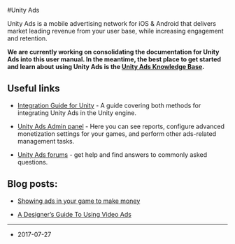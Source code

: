 #Unity Ads

Unity Ads is a mobile advertising network for iOS & Android that delivers market leading revenue from your user base, while increasing engagement and retention.

**We are currently working on consolidating the documentation for Unity Ads into this user manual. In the meantime, the best place to get started and learn about using Unity Ads is the [Unity Ads Knowledge Base](https://unityads.unity3d.com/help/index).**

## Useful links

* [Integration Guide for Unity](https://unityads.unity3d.com/help/monetization/integration-guide-unity#using-the-asset-package) - A guide covering both methods for integrating Unity Ads in the Unity engine.

* [Unity Ads Admin panel](http://unityads.unity3d.com/admin) - Here you can see reports, configure advanced monetization settings for your games, and perform other ads-related management tasks.

* [Unity Ads forums](http://forum.unity3d.com/forums/unity-ads.67/) - get help and find answers to commonly asked questions.

## Blog posts:

* [Showing ads in your game to make money](http://blogs.unity3d.com/2015/02/02/ads-monetization-overview/)

* [A Designer’s Guide To Using Video Ads](http://blogs.unity3d.com/2015/04/15/a-designers-guide-to-using-video-ads/) 

---

* <span class="page-edit">2017-07-27  <!-- include IncludeTextAmendPageYesEdit --></span>